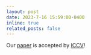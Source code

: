 ```yaml
---
layout: post
date: 2023-7-16 15:59:00-0400
inline: true
related_posts: false
---
```


Our [paper](https://arxiv.org/abs/2211.12347) is accepted by [ICCV](https://iccv2023.thecvf.com/submission.guidelines-361600-2-20-16.php)!
